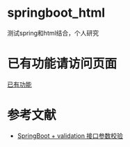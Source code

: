 # springboot_html
测试spring和html结合，个人研究

# 已有功能请访问页面
[已有功能](http://localhost:9090/hi/func)

# 参考文献
- [SpringBoot + validation 接口参数校验](https://blog.csdn.net/u014553029/article/details/109192520)